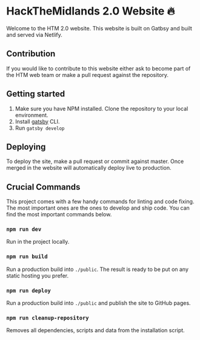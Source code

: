 # HackTheMidlands 2.0 Website 🔥

Welcome to the HTM 2.0 website. This website is built on Gatbsy and built and served via Netlify.

## Contribution

If you would like to contribute to this website either ask to become part of the HTM web team or make a pull request against the repository.

## Getting started

1. Make sure you have NPM installed. Clone the repository to your local environment.
2. Install [gatsby](https://www.gatsbyjs.com/docs/gatsby-cli/) CLI.
3. Run `gatsby develop`

## Deploying

To deploy the site, make a pull request or commit against master. Once merged in the website will automatically deploy live to production.

## Crucial Commands

This project comes with a few handy commands for linting and code fixing. The most important ones are the ones to develop and ship code. You can find the most important commands below.

### `npm run dev`

Run in the project locally.

### `npm run build`

Run a production build into `./public`. The result is ready to be put on any static hosting you prefer.

### `npm run deploy`

Run a production build into `./public` and publish the site to GitHub pages.

### `npm run cleanup-repository`

Removes all dependencies, scripts and data from the installation script.
